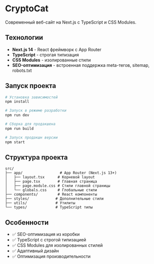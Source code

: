# CryptoCat

Современный веб-сайт на Next.js с TypeScript и CSS Modules.

## Технологии

- **Next.js 14** - React фреймворк с App Router
- **TypeScript** - строгая типизация
- **CSS Modules** - изолированные стили
- **SEO-оптимизация** - встроенная поддержка meta-тегов, sitemap, robots.txt

## Запуск проекта

```bash
# Установка зависимостей
npm install

# Запуск в режиме разработки
npm run dev

# Сборка для продакшена
npm run build

# Запуск продакшн версии
npm start
```

## Структура проекта

```
src/
├── app/                 # App Router (Next.js 13+)
│   ├── layout.tsx      # Корневой layout
│   ├── page.tsx        # Главная страница
│   ├── page.module.css # Стили главной страницы
│   └── globals.css     # Глобальные стили
├── components/         # React компоненты
├── styles/            # Дополнительные стили
├── utils/             # Утилиты
└── types/             # TypeScript типы
```

## Особенности

- ✅ SEO-оптимизация из коробки
- ✅ TypeScript с строгой типизацией
- ✅ CSS Modules для изолированных стилей
- ✅ Адаптивный дизайн
- ✅ Оптимизация производительности
